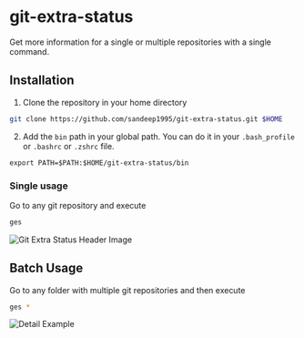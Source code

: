 # git-extra-status
Get more information for a single or multiple repositories with a single command.

## Installation

1. Clone the repository in your home directory
```bash
git clone https://github.com/sandeep1995/git-extra-status.git $HOME
```
2. Add the `bin` path in your global path. You can do it in your `.bash_profile` or `.bashrc` or `.zshrc` file.
```
export PATH=$PATH:$HOME/git-extra-status/bin
```

### Single usage
Go to any git repository and execute 
```bash
ges
````
![Git Extra Status Header Image](https://user-images.githubusercontent.com/12299906/42509220-d5184848-8468-11e8-9247-fe9c7c77af2d.png)

## Batch Usage
Go to any folder with multiple git repositories and then execute
 ```bash
 ges *
 ```
![Detail Example](https://user-images.githubusercontent.com/12299906/42509246-f63e6886-8468-11e8-855f-08bb12a5cc1c.png)
